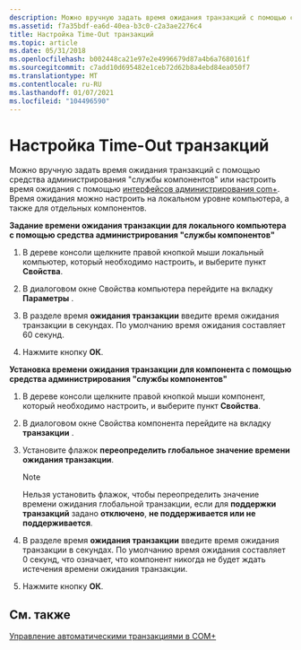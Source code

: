 ```yaml
---
description: Можно вручную задать время ожидания транзакций с помощью средства администрирования "службы компонентов" или настроить время ожидания с помощью интерфейсов администрирования COM+.
ms.assetid: f7a35bdf-ea6d-40ea-b3c0-c2a3ae2276c4
title: Настройка Time-Out транзакций
ms.topic: article
ms.date: 05/31/2018
ms.openlocfilehash: b002448ca21e97e2e4996679d87a4b6a7680161f
ms.sourcegitcommit: c7add10d695482e1ceb72d62b8a4ebd84ea050f7
ms.translationtype: MT
ms.contentlocale: ru-RU
ms.lasthandoff: 01/07/2021
ms.locfileid: "104496590"
---
```

# <a name="setting-the-transaction-time-out"></a>Настройка Time-Out транзакций

Можно вручную задать время ожидания транзакций с помощью средства администрирования "службы компонентов" или настроить время ожидания с помощью [интерфейсов администрирования com+](com--administration-interfaces.md). Время ожидания можно настроить на локальном уровне компьютера, а также для отдельных компонентов.

**Задание времени ожидания транзакции для локального компьютера с помощью средства администрирования "службы компонентов"**

1.  В дереве консоли щелкните правой кнопкой мыши локальный компьютер, который необходимо настроить, и выберите пункт **Свойства**.

2.  В диалоговом окне Свойства компьютера перейдите на вкладку **Параметры** .

3.  В разделе время **ожидания транзакции** введите время ожидания транзакции в секундах. По умолчанию время ожидания составляет 60 секунд.

4.  Нажмите кнопку **ОК**.

**Установка времени ожидания транзакции для компонента с помощью средства администрирования "службы компонентов"**

1.  В дереве консоли щелкните правой кнопкой мыши компонент, который необходимо настроить, и выберите пункт **Свойства**.

2.  В диалоговом окне Свойства компонента перейдите на вкладку **транзакции** .

3.  Установите флажок **переопределить глобальное значение времени ожидания транзакции**.

    > [!Note]  
    > Нельзя установить флажок, чтобы переопределить значение времени ожидания глобальной транзакции, если для **поддержки транзакций** задано **отключено**, **не поддерживается или не** **поддерживается**.

     

4.  В разделе время **ожидания транзакции** введите время ожидания транзакции в секундах. По умолчанию время ожидания составляет 0 секунд, что означает, что компонент никогда не будет ждать истечения времени ожидания транзакции.

5.  Нажмите кнопку **ОК**.

## <a name="related-topics"></a>См. также

<dl> <dt>

[Управление автоматическими транзакциями в COM+](managing-automatic-transactions-in-com-.md)
</dt> </dl>

 

 



